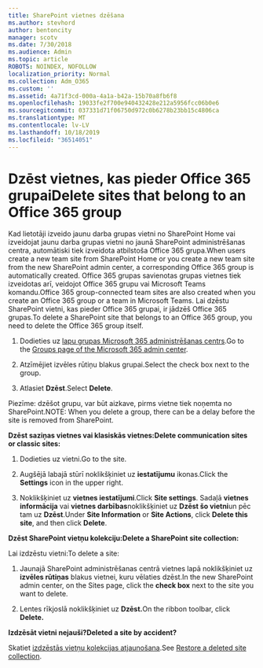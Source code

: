 ```yaml
---
title: SharePoint vietnes dzēšana
ms.author: stevhord
author: bentoncity
manager: scotv
ms.date: 7/30/2018
ms.audience: Admin
ms.topic: article
ROBOTS: NOINDEX, NOFOLLOW
localization_priority: Normal
ms.collection: Adm_O365
ms.custom: ''
ms.assetid: 4a71f3cd-000a-4a1a-b42a-15b70a8fb6f8
ms.openlocfilehash: 19033fe2f700e940432428e212a5956fcc06b0e6
ms.sourcegitcommit: 037331d71f06750d972c0b6278b23bb15c4806ca
ms.translationtype: MT
ms.contentlocale: lv-LV
ms.lasthandoff: 10/18/2019
ms.locfileid: "36514051"
---
```

# <a name="delete-sites-that-belong-to-an-office-365-group"></a><span data-ttu-id="22b9d-102">Dzēst vietnes, kas pieder Office 365 grupai</span><span class="sxs-lookup"><span data-stu-id="22b9d-102">Delete sites that belong to an Office 365 group</span></span>

<span data-ttu-id="22b9d-103">Kad lietotāji izveido jaunu darba grupas vietni no SharePoint Home vai izveidojat jaunu darba grupas vietni no jaunā SharePoint administrēšanas centra, automātiski tiek izveidota atbilstoša Office 365 grupa.</span><span class="sxs-lookup"><span data-stu-id="22b9d-103">When users create a new team site from SharePoint Home or you create a new team site from the new SharePoint admin center, a corresponding Office 365 group is automatically created.</span></span> <span data-ttu-id="22b9d-104">Office 365 grupas savienotas grupas vietnes tiek izveidotas arī, veidojot Office 365 grupu vai Microsoft Teams komandu.</span><span class="sxs-lookup"><span data-stu-id="22b9d-104">Office 365 group-connected team sites are also created when you create an Office 365 group or a team in Microsoft Teams.</span></span> <span data-ttu-id="22b9d-105">Lai dzēstu SharePoint vietni, kas pieder Office 365 grupai, ir jādzēš Office 365 grupas.</span><span class="sxs-lookup"><span data-stu-id="22b9d-105">To delete a SharePoint site that belongs to an Office 365 group, you need to delete the Office 365 group itself.</span></span> 
  
1. <span data-ttu-id="22b9d-106">Dodieties uz [lapu grupas Microsoft 365 administrēšanas centrs](https://portal.office.com/adminportal/home#/groups).</span><span class="sxs-lookup"><span data-stu-id="22b9d-106">Go to the [Groups page of the Microsoft 365 admin center](https://portal.office.com/adminportal/home#/groups).</span></span>
    
2. <span data-ttu-id="22b9d-107">Atzīmējiet izvēles rūtiņu blakus grupai.</span><span class="sxs-lookup"><span data-stu-id="22b9d-107">Select the check box next to the group.</span></span>
    
3. <span data-ttu-id="22b9d-108">Atlasiet **Dzēst**.</span><span class="sxs-lookup"><span data-stu-id="22b9d-108">Select **Delete**.</span></span>
    
<span data-ttu-id="22b9d-109">Piezīme: dzēšot grupu, var būt aizkave, pirms vietne tiek noņemta no SharePoint.</span><span class="sxs-lookup"><span data-stu-id="22b9d-109">NOTE: When you delete a group, there can be a delay before the site is removed from SharePoint.</span></span>
  
<span data-ttu-id="22b9d-110">**Dzēst saziņas vietnes vai klasiskās vietnes:**</span><span class="sxs-lookup"><span data-stu-id="22b9d-110">**Delete communication sites or classic sites:**</span></span>

1. <span data-ttu-id="22b9d-111">Dodieties uz vietni.</span><span class="sxs-lookup"><span data-stu-id="22b9d-111">Go to the site.</span></span>
  
2. <span data-ttu-id="22b9d-112">Augšējā labajā stūrī noklikšķiniet uz **iestatījumu** ikonas.</span><span class="sxs-lookup"><span data-stu-id="22b9d-112">Click the **Settings** icon in the upper right.</span></span> 
  
3. <span data-ttu-id="22b9d-113">Noklikšķiniet uz **vietnes iestatījumi**.</span><span class="sxs-lookup"><span data-stu-id="22b9d-113">Click **Site settings**.</span></span> <span data-ttu-id="22b9d-114">Sadaļā **vietnes informācija** vai **vietnes darbības**noklikšķiniet uz **Dzēst šo vietni**un pēc tam uz **Dzēst**.</span><span class="sxs-lookup"><span data-stu-id="22b9d-114">Under **Site Information** or **Site Actions**, click **Delete this site**, and then click **Delete**.</span></span>
  
<span data-ttu-id="22b9d-115">**Dzēst SharePoint vietņu kolekciju:**</span><span class="sxs-lookup"><span data-stu-id="22b9d-115">**Delete a SharePoint site collection:**</span></span>

<span data-ttu-id="22b9d-116">Lai izdzēstu vietni:</span><span class="sxs-lookup"><span data-stu-id="22b9d-116">To delete a site:</span></span>
  
1. <span data-ttu-id="22b9d-117">Jaunajā SharePoint administrēšanas centrā vietnes lapā noklikšķiniet uz **izvēles rūtiņas** blakus vietnei, kuru vēlaties dzēst.</span><span class="sxs-lookup"><span data-stu-id="22b9d-117">In the new SharePoint admin center, on the Sites page, click the **check box** next to the site you want to delete.</span></span> 
    
2. <span data-ttu-id="22b9d-118">Lentes rīkjoslā noklikšķiniet uz **Dzēst.**</span><span class="sxs-lookup"><span data-stu-id="22b9d-118">On the ribbon toolbar, click **Delete.**</span></span>
    
<span data-ttu-id="22b9d-119">**Izdzēsāt vietni nejauši?**</span><span class="sxs-lookup"><span data-stu-id="22b9d-119">**Deleted a site by accident?**</span></span>

<span data-ttu-id="22b9d-120">Skatiet [izdzēstās vietņu kolekcijas atjaunošana](https://go.microsoft.com/fwlink/?linkid=867660).</span><span class="sxs-lookup"><span data-stu-id="22b9d-120">See [Restore a deleted site collection](https://go.microsoft.com/fwlink/?linkid=867660).</span></span>
  

